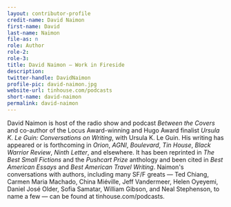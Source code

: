 ```yaml
---
layout: contributor-profile
credit-name: David Naimon
first-name: David
last-name: Naimon
file-as: n
role: Author
role-2:
role-3:
title: David Naimon — Work in Fireside
description:
twitter-handle: DavidNaimon
profile-pic: david-naimon.jpg
website-url: tinhouse.com/podcasts
short-name: david-naimon
permalink: david-naimon
---
```

David Naimon is host of the radio show and podcast _Between the Covers_ and co-author of the Locus Award-winning and Hugo Award finalist _Ursula K. Le Guin: Conversations on Writing_, with Ursula K. Le Guin. His writing has appeared or is forthcoming in _Orion_, _AGNI_, _Boulevard_, _Tin House_, _Black Warrior Review_, _Ninth Letter_, and elsewhere. It has been reprinted in _The Best Small Fictions_ and the _Pushcart Prize_ anthology and been cited in _Best American Essays_ and _Best American Travel Writing_. Naimon's conversations with authors, including many SF/F greats — Ted Chiang, Carmen Maria Machado, China Miéville, Jeff Vandermeer, Helen Oyeyemi, Daniel José Older, Sofia Samatar, William Gibson, and Neal Stephenson, to name a few — can be found at tinhouse.com/podcasts.
